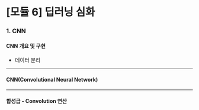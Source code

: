 # [모듈 6] 딥러닝 심화

### 1. CNN

#### CNN 개요 및 구현

- 데이터 분리

---
#### CNN(Convolutional Neural Network)

---
#### 합성곱 - Convolution 연산
